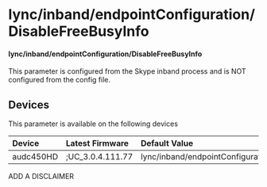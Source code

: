 ﻿---
description: lync/inband/endpointConfiguration/DisableFreeBusyInfo
search:
    keywords: ['lync','inband','endpointConfiguration','DisableFreeBusyInfo']
---

# lync/inband/endpointConfiguration/DisableFreeBusyInfo

#### lync/inband/endpointConfiguration/DisableFreeBusyInfo

This parameter is configured from the Skype inband process and is NOT configured from the config file.



## Devices
This parameter is available on the following devices

| Device | Latest Firmware | Default Value |
|:---|:---|:---|
| audc450HD | ;UC_3.0.4.111.77 | lync/inband/endpointConfiguration/DisableFreeBusyInfo=0 

ADD A DISCLAIMER
